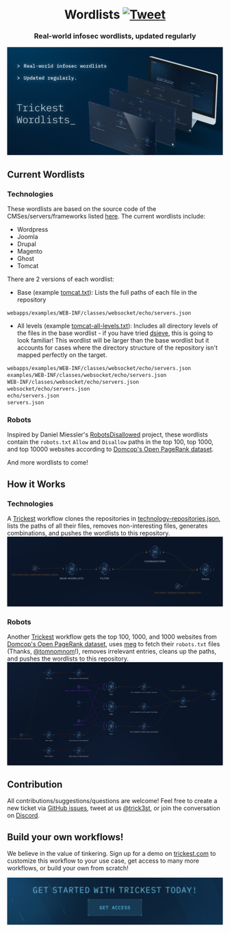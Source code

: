 <h1 align="center">Wordlists <a href="https://twitter.com/intent/tweet?text=Wordlists%20-%20Real-world%20infosec%20wordlists%2C%20updated%20regularly%20by%20%40trick3st%0A%0Ahttps%3A%2F%2Fgithub.com%2Ftrickest%2Fwordlists&hashtags=bugbounty,bugbountytips,infosec"><img src="https://img.shields.io/badge/Tweet--lightgrey?logo=twitter&style=social" alt="Tweet" height="20"/></a></h1>
<h3 align="center">Real-world infosec wordlists, updated regularly</h3>

![Trickest Wordlists](images/cover.png "Trickest Wordlists")
## Current Wordlists
### Technologies
These wordlists are based on the source code of the CMSes/servers/frameworks listed [here](technology-repositories.json). The current wordlists include:
- Wordpress
- Joomla
- Drupal
- Magento
- Ghost
- Tomcat

There are 2 versions of each wordlist:
- Base (example [tomcat.txt](technologies/tomcat.txt)): Lists the full paths of each file in the repository
```
webapps/examples/WEB-INF/classes/websocket/echo/servers.json
```
- All levels (example [tomcat-all-levels.txt](technologies/tomcat-all-levels.txt)): Includes all directory levels of the files in the base wordlist - if you have tried [dsieve](https://github.com/trickest/dsieve), this is going to look familiar! This wordlist will be larger than the base wordlist but it accounts for cases where the directory structure of the repository isn't mapped perfectly on the target.
```
webapps/examples/WEB-INF/classes/websocket/echo/servers.json
examples/WEB-INF/classes/websocket/echo/servers.json
WEB-INF/classes/websocket/echo/servers.json
websocket/echo/servers.json
echo/servers.json
servers.json
```

### Robots
Inspired by Daniel Miessler's [RobotsDisallowed](https://github.com/danielmiessler/RobotsDisallowed) project, these wordlists contain the `robots.txt` `Allow` and `Disallow` paths in the top 100, top 1000, and top 10000 websites according to [Domcop's Open PageRank dataset](https://www.domcop.com/top-10-million-websites).

And more wordlists to come!

## How it Works
### Technologies
A [Trickest](https://trickest.com) workflow clones the repositories in [technology-repositories.json](technology-repositories.json), lists the paths of all their files, removes non-interesting files, generates combinations, and pushes the wordlists to this repository.
![Trickest Workflow](images/technologies.png "Trickest Workflow - wordlists/technolgies")

### Robots
Another [Trickest](https://trickest.com) workflow gets the top 100, 1000, and 1000 websites from [Domcop's Open PageRank dataset](https://www.domcop.com/top-10-million-websites), uses [meg](https://github.com/tomnomnom/meg) to fetch their `robots.txt` files (Thanks, [@tomnomnom](https://github.com/tomnomnom)!), removes irrelevant entries, cleans up the paths, and pushes the wordlists to this repository.
![Trickest Workflow](images/robots.png "Trickest Workflow - wordlists/robots")

## Contribution
All contributions/suggestions/questions are welcome! Feel free to create a new ticket via [GitHub issues](https://github.com/trickest/wordlists/issues), tweet at us [@trick3st](https://twitter.com/trick3st), or join the conversation on [Discord](https://discord.gg/7HZmFYTGcQ).

## Build your own workflows!
We believe in the value of tinkering. Sign up for a demo on [trickest.com](https://trickest.com) to customize this workflow to your use case, get access to many more workflows, or build your own from scratch!

[<img src="./banner.png" />](https://trickest-access.paperform.co/)
